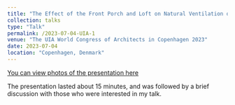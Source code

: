 ```yaml
---
title: "The Effect of the Front Porch and Loft on Natural Ventilation of the Main House in Beijing Courtyard"
collection: talks
type: "Talk"
permalink: /2023-07-04-UIA-1
venue: "The UIA World Congress of Architects in Copenhagen 2023"
date: 2023-07-04
location: "Copenhagen, Denmark"
---
```


[You can view photos of the presentation here](http://example2.com)

The presentation lasted about 15 minutes, and was followed by a brief discussion with those who were interested in my talk.
